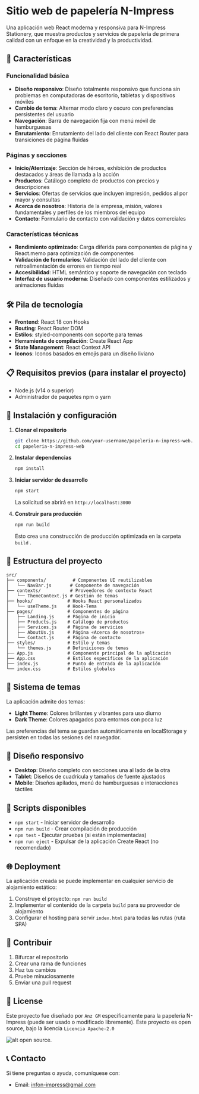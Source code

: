 # Sitio web de papelería N-Impress

Una aplicación web React moderna y responsiva para N-Impress Stationery, que muestra productos y servicios de papelería de primera calidad con un enfoque en la creatividad y la productividad.


## 🚀 Características

### Funcionalidad básica
- **Diseño responsivo**: Diseño totalmente responsivo que funciona sin problemas en computadoras de escritorio, tabletas y dispositivos móviles
- **Cambio de tema**: Alternar modo claro y oscuro con preferencias persistentes del usuario
- **Navegación**: Barra de navegación fija con menú móvil de hamburguesas
- **Enrutamiento**: Enrutamiento del lado del cliente con React Router para transiciones de página fluidas

### Páginas y secciones
- **Inicio/Aterrizaje**: Sección de héroes, exhibición de productos destacados y áreas de llamada a la acción
- **Productos**: Catálogo completo de productos con precios y descripciones
- **Servicios**: Ofertas de servicios que incluyen impresión, pedidos al por mayor y consultas
- **Acerca de nosotros**: Historia de la empresa, misión, valores fundamentales y perfiles de los miembros del equipo
- **Contacto**: Formulario de contacto con validación y datos comerciales

### Características técnicas
- **Rendimiento optimizado**: Carga diferida para componentes de página y React.memo para optimización de componentes
- **Validación de formularios**: Validación del lado del cliente con retroalimentación de errores en tiempo real
- **Accesibilidad**: HTML semántico y soporte de navegación con teclado
- **Interfaz de usuario moderna**: Diseñado con componentes estilizados y animaciones fluidas
## 🛠️ Pila de tecnología

- **Frontend**: React 18 con Hooks
- **Routing**: React Router DOM
- **Estilos**: styled-components con soporte para temas
- **Herramienta de compilación**: Create React App
- **State Management**: React Context API
- **Iconos**: Iconos basados en emojis para un diseño liviano

## 📋  Requisitos previos (para instalar el proyecto)

- Node.js (v14 o superior)
- Administrador de paquetes npm o yarn

## 🚀 Instalación y configuración

1. **Clonar el repositorio**
   ```bash
   git clone https://github.com/your-username/papeleria-n-impress-web.git
   cd papeleria-n-impress-web
   ```

2. **Instalar dependencias**
   ```bash
   npm install
   ```

3. **Iniciar servidor de desarrollo**
   ```bash
   npm start
   ```
   La solicitud se abrirá en `http://localhost:3000`

4. **Construir para producción**
   ```bash
   npm run build
   ```
   Esto crea una construcción de producción optimizada en la carpeta `build` .

## 📁 Estructura del proyecto

```
src/
├── components/          # Componentes UI reutilizables
│   └── NavBar.js       # Componente de navegación
├── contexts/           # Proveedores de contexto React
│   └── ThemeContext.js # Gestión de temas
├── hooks/             # Hooks React personalizados
│   └── useTheme.js    # Hook-Tema
├── pages/             # Componentes de página
│   ├── Landing.js     # Página de inicio
│   ├── Products.js    # Catálogo de productos
│   ├── Services.js    # Página de servicios
│   ├── AboutUs.js     # Página «Acerca de nosotros»
│   └── Contact.js     # Página de contacto
├── styles/            # Estilo y temas
│   └── themes.js      # Definiciones de temas
├── App.js             # Componente principal de la aplicación
├── App.css            # Estilos específicos de la aplicación
├── index.js           # Punto de entrada de la aplicación
└── index.css          # Estilos globales
```

## 🎨 Sistema de temas

La aplicación admite dos temas:
- **Light Theme**: Colores brillantes y vibrantes para uso diurno
- **Dark Theme**: Colores apagados para entornos con poca luz

Las preferencias del tema se guardan automáticamente en localStorage y persisten en todas las sesiones del navegador.

## 📱 Diseño responsivo

- **Desktop**: Diseño completo con secciones una al lado de la otra
- **Tablet**: Diseños de cuadrícula y tamaños de fuente ajustados
- **Mobile**: Diseños apilados, menú de hamburguesas e interacciones táctiles

## 🔧 Scripts disponibles

- `npm start` - Iniciar servidor de desarrollo
- `npm run build` - Crear compilación de producción
- `npm test` - Ejecutar pruebas (si están implementadas)
- `npm run eject` - Expulsar de la aplicación Create React (no recomendado)

## 🌐 Deployment

La aplicación creada se puede implementar en cualquier servicio de alojamiento estático:

1. Construye el proyecto: `npm run build`
2. Implementar el contenido de la carpeta `build` para su proveedor de alojamiento
3. Configurar el hosting para servir `index.html` para todas las rutas (ruta SPA)

## 🤝 Contribuir

1. Bifurcar el repositorio
2. Crear una rama de funciones
3. Haz tus cambios
4. Pruebe minuciosamente
5. Enviar una pull request

## 📄 License

Este proyecto fue diseñado por `Anz GM` especificamente para la papeleria N-Impress (puede ser usado o modificado libremente). Este proyecto es open source, bajo la licencia `Licencia Apache-2.0` 

![alt open source](https://live.mrf.io/statics/i/ps/www.muylinux.com/wp-content/uploads/2014/11/opensource.jpg?width=1200&enable=upscale).

## 📞 Contacto

Si tiene preguntas o ayuda, comuníquese con:
- Email: infon-impress@gmail.com